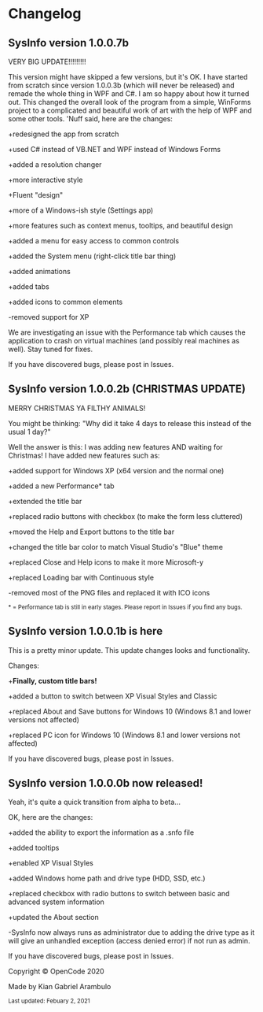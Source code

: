 # Changelog

## SysInfo version 1.0.0.7b

VERY BIG UPDATE!!!!!!!!!

This version might have skipped a few versions, but it's OK. I have started from scratch since version 1.0.0.3b (which will never be released) and remade the whole thing in WPF and C#. I am so happy about how it turned out. This changed the overall look of the program from a simple, WinForms project to a complicated and beautiful work of art with the help of WPF and some other tools. 'Nuff said, here are the changes:

+redesigned the app from scratch

+used C# instead of VB.NET and WPF instead of Windows Forms

+added a resolution changer

+more interactive style

+Fluent "design"

+more of a Windows-ish style (Settings app)

+more features such as context menus, tooltips, and beautiful design

+added a menu for easy access to common controls

+added the System menu (right-click title bar thing)

+added animations

+added tabs

+added icons to common elements

-removed support for XP

We are investigating an issue with the Performance tab which causes the application to crash on virtual machines (and possibly real machines as well). Stay tuned for fixes.

If you have discovered bugs, please post in Issues.

## SysInfo version 1.0.0.2b (CHRISTMAS UPDATE)

MERRY CHRISTMAS YA FILTHY ANIMALS!

You might be thinking: "Why did it take 4 days to release this instead of the usual 1 day?"

Well the answer is this: I was adding new features AND waiting for Christmas! I have added new features such as:

+added support for Windows XP (x64 version and the normal one)

+added a new Performance* tab

+extended the title bar

+replaced radio buttons with checkbox (to make the form less cluttered)

+moved the Help and Export buttons to the title bar

+changed the title bar color to match Visual Studio's "Blue" theme

+replaced Close and Help icons to make it more Microsoft-y

+replaced Loading bar with Continuous style

-removed most of the PNG files and replaced it with ICO icons

<sup>* = Performance tab is still in early stages. Please report in Issues if you find any bugs.</sup>

## SysInfo version 1.0.0.1b is here

This is a pretty minor update. This update changes looks and functionality.

Changes:

+**Finally, custom title bars!**

+added a button to switch between XP Visual Styles and Classic

+replaced About and Save buttons for Windows 10 (Windows 8.1 and lower versions not affected)

+replaced PC icon for Windows 10 (Windows 8.1 and lower versions not affected)

If you have discovered bugs, please post in Issues.

## SysInfo version 1.0.0.0b now released!

Yeah, it's quite a quick transition from alpha to beta...

OK, here are the changes:

+added the ability to export the information as a .snfo file

+added tooltips

+enabled XP Visual Styles

+added Windows home path and drive type (HDD, SSD, etc.)

+replaced checkbox with radio buttons to switch between basic and advanced system information

+updated the About section

-SysInfo now always runs as administrator due to adding the drive type as it will give an unhandled exception (access denied error) if not run as admin. 

If you have discovered bugs, please post in Issues.

Copyright © OpenCode 2020

Made by Kian Gabriel Arambulo

<sup>Last updated: Febuary 2, 2021</sup>
